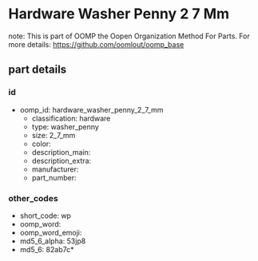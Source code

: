 # Hardware Washer Penny 2 7 Mm  

note: This is part of OOMP the Oopen Organization Method For Parts. For more details: https://github.com/oomlout/oomp_base

##  part details





### id
* oomp_id: hardware_washer_penny_2_7_mm
  * classification: hardware
  * type: washer_penny
  * size: 2_7_mm
  * color: 
  * description_main: 
  * description_extra: 
  * manufacturer: 
  * part_number: 

### other_codes
* short_code: wp
* oomp_word: 
* oomp_word_emoji: 
* md5_6_alpha: 53jp8
* md5_6: 82ab7c* 